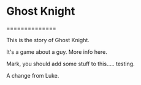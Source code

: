 # Ghost Knight
==============

This is the story of Ghost Knight.

It's a game about a guy. More info here.

Mark, you should add some stuff to this..... testing.

A change from Luke.

